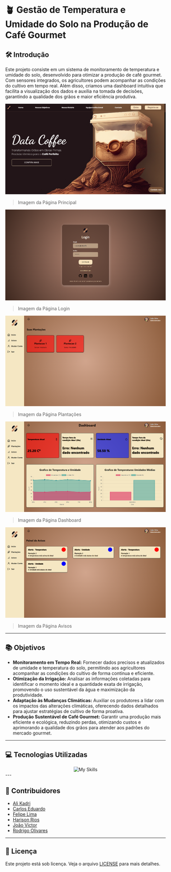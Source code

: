 # 🪴 Gestão de Temperatura e Umidade do Solo na Produção de Café Gourmet

## 🛠️ Introdução

Este projeto consiste em um sistema de monitoramento de temperatura e umidade do solo, desenvolvido para otimizar a produção de café gourmet. Com sensores integrados, os agricultores podem acompanhar as condições do cultivo em tempo real. Além disso, criamos uma dashboard intuitiva que facilita a visualização dos dados e auxilia na tomada de decisões, garantindo a qualidade dos grãos e maior eficiência produtiva.

<img src=".github/1.png" alt="Imagem Principal">

> Imagem da Página Principal 



<img src=".github/2.png" alt="Imagem Login">

> Imagem da Página Login

<img src=".github/3.png" alt="Imagem Plantações">

> Imagem da Página Plantações

<img src=".github/4.png" alt="Imagem Dashboard">

> Imagem da Página Dashboard

<img src=".github/5.png" alt="Imagem Avisos">

> Imagem da Página Avisos

---

## 📚 Objetivos

- **Monitoramento em Tempo Real:** Fornecer dados precisos e atualizados de umidade e temperatura do solo, permitindo aos agricultores acompanhar as condições do cultivo de forma contínua e eficiente.  
- **Otimização da Irrigação:** Analisar as informações coletadas para identificar o momento ideal e a quantidade exata de irrigação, promovendo o uso sustentável da água e maximização da produtividade.  
- **Adaptação às Mudanças Climáticas:** Auxiliar os produtores a lidar com os impactos das alterações climáticas, oferecendo dados detalhados para ajustar estratégias de cultivo de forma proativa.  
- **Produção Sustentável de Café Gourmet:** Garantir uma produção mais eficiente e ecológica, reduzindo perdas, otimizando custos e aprimorando a qualidade dos grãos para atender aos padrões do mercado gourmet.  

---


## 💻 Tecnologias Utilizadas
<div align="center">
  <img src="https://skillicons.dev/icons?i=html,css,js,nodejs,mysql,github,git,jquery" alt="My Skills" />
  <br />
</div>
---

## 🤝 Contribuidores

- [Ali Kadri](https://github.com/AliKadri2)
- [Carlos Eduardo](https://github.com/KaduRibeiro1)
- [Felipe Lima](https://github.com/felipe-lim4)
- [Harison Rios](https://github.com/HarisonRios)
- [João Victor](https://github.com/JoaoGaldinoCunha)
- [Rodrigo Olivares](https://github.com/Olivaresss)

---

## 📝 Licença

Este projeto está sob licença. Veja o arquivo [LICENSE](LICENSE.md) para mais detalhes.
